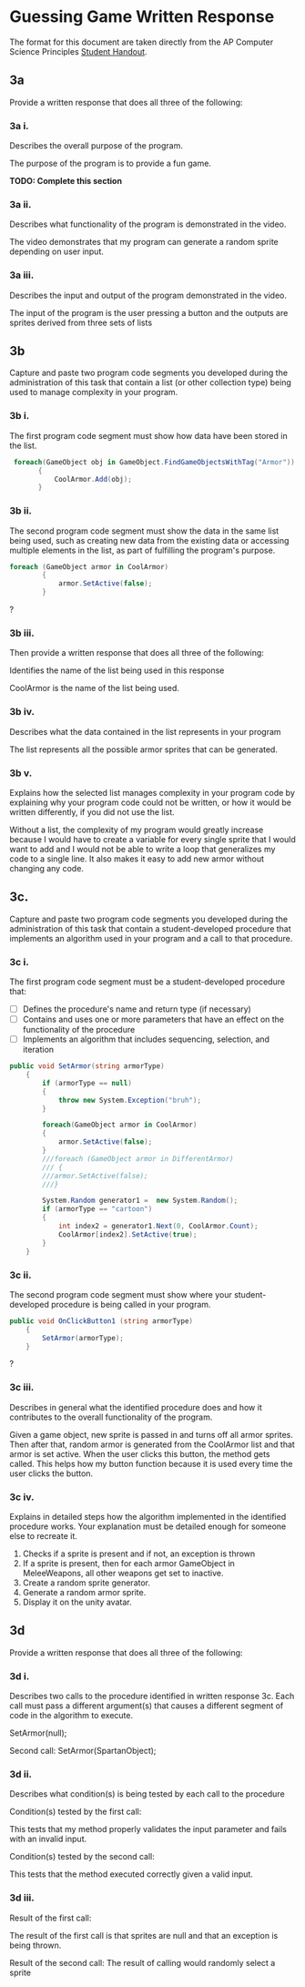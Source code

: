 # Guessing Game Written Response

The format for this document are taken directly from the AP Computer Science
Principles [Student Handout](../support/ap-csp-student-task-directions.pdf).

## 3a

Provide a written response that does all three of the following:

### 3a i.

Describes the overall purpose of the program.

The purpose of the program is to provide a fun game.

**TODO: Complete this section**

### 3a ii.

Describes what functionality of the program is demonstrated in the video.


The video demonstrates that my program can generate a random sprite depending on user input.

### 3a iii.

Describes the input and output of the program demonstrated in the video.

The input of the program is the user pressing a button and the outputs are sprites derived from three sets of lists



## 3b

Capture and paste two program code segments you developed during the
administration of this task that contain a list (or other collection type) being
used to manage complexity in your program.



### 3b i.

The first program code segment must show how data have been stored in the list.

```csharp
 foreach(GameObject obj in GameObject.FindGameObjectsWithTag("Armor"))
       {
           CoolArmor.Add(obj);
       }
```

### 3b ii.

The second program code segment must show the data in the same list being used,
such as creating new data from the existing data or accessing multiple elements
in the list, as part of fulfilling the program's purpose.

```csharp
foreach (GameObject armor in CoolArmor)
        {
            armor.SetActive(false);
        }
```
?
### 3b iii.

Then provide a written response that does all three of the following:

Identifies the name of the list being used in this response

CoolArmor is the name of the list being used.

### 3b iv.

Describes what the data contained in the list represents in your program

The list represents all the possible armor sprites that can be generated.



### 3b v.

Explains how the selected list manages complexity in your program code by
explaining why your program code could not be written, or how it would be
written differently, if you did not use the list.



Without a list, the complexity of my program would greatly increase because I would have to create a variable for every single sprite that I would want to add and I would not be able to write a loop that generalizes my code to a single line. It also makes it easy to add new armor without changing any code.

## 3c.

Capture and paste two program code segments you developed during the
administration of this task that contain a student-developed procedure that
implements an algorithm used in your program and a call to that procedure.

### 3c i.

The first program code segment must be a student-developed procedure that:

- [ ] Defines the procedure's name and return type (if necessary)
- [ ] Contains and uses one or more parameters that have an effect on the functionality of the procedure
- [ ] Implements an algorithm that includes sequencing, selection, and iteration

```csharp
public void SetArmor(string armorType)
    {
        if (armorType == null)
        {
            throw new System.Exception("bruh");
        }

        foreach(GameObject armor in CoolArmor)
        {
            armor.SetActive(false);
        }
        ///foreach (GameObject armor in DifferentArmor)
        /// {
        ///armor.SetActive(false);
        ///}

        System.Random generator1 =  new System.Random();
        if (armorType == "cartoon")
        {
            int index2 = generator1.Next(0, CoolArmor.Count);
            CoolArmor[index2].SetActive(true);
        } 
    }
```

### 3c ii.

The second program code segment must show where your student-developed procedure is being called in your program.

```csharp
public void OnClickButton1 (string armorType)
    {
        SetArmor(armorType);
    }
```
?
### 3c iii. 

Describes in general what the identified procedure does and how it contributes to the overall functionality of the program. 

Given a game object, new sprite is passed in and turns off all armor sprites. Then after that, random armor is generated from the CoolArmor list and that armor is set active. When the user clicks this button, the method gets called. This helps how my button function because it is used every time the user clicks the button.

### 3c iv.

Explains in detailed steps how the algorithm implemented in the identified procedure works. Your explanation must be detailed enough for someone else to recreate it.

1. Checks if a sprite is present and if not, an exception is thrown
2. If a sprite is present, then for each armor GameObject in MeleeWeapons, all other weapons get set to inactive.
3. Create a random sprite generator.
4. Generate a random armor sprite.
5. Display it on the unity avatar.




## 3d

Provide a written response that does all three of the following:

### 3d i.

Describes two calls to the procedure identified in written response 3c. Each call must pass a different argument(s) that causes a different segment of code in the algorithm to execute.


SetArmor(null);


Second call:
SetArmor(SpartanObject);




### 3d ii.

Describes what condition(s) is being tested by each call to the procedure

Condition(s) tested by the first call:

This tests that my method properly validates the input parameter and fails with an invalid input.
 


Condition(s) tested by the second call:

This tests that the method executed correctly given a valid input.



### 3d iii.

Result of the first call:

The result of the first call is that sprites are null and that an exception is being thrown.




Result of the second call:
The result of calling would randomly select a sprite



